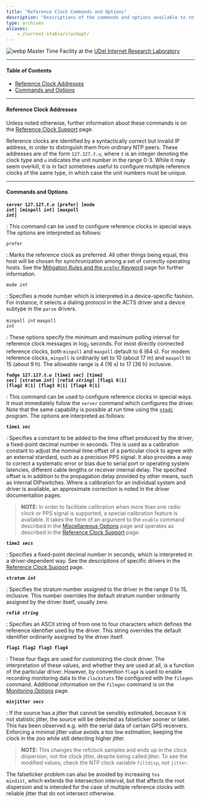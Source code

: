 ```yaml
---
title: "Reference Clock Commands and Options"
description: "Descriptions of the commands and options available to reference clocks."
type: archives
aliases:
    - /current-stable/clockopt/
---
```


![webp](/documentation/pic/stack1a.webp) Master Time Facility at the [UDel Internet Research Laboratory](/reflib/lab/)

* * *

#### Table of Contents

*   [Reference Clock Addresses](/documentation/4.2.8-series/clockopt/#reference-clock-addresses)
*   [Commands and Options](/documentation/4.2.8-series/clockopt/#commands-and-options)

* * *

#### Reference Clock Addresses

Unless noted otherwise, further information about these commands is on the [Reference Clock Support](/documentation/4.2.8-series/refclock/) page.

Reference clocks are identified by a syntactically correct but invalid IP address, in order to distinguish them from ordinary NTP peers. These addresses are of the form <code>127.127._t_._u_</code>, where <code>_t_</code> is an integer denoting the clock type and <code>_u_</code> indicates the unit number in the range 0-3. While it may seem overkill, it is in fact sometimes useful to configure multiple reference clocks of the same type, in which case the unit numbers must be unique.

* * *

#### Commands and Options

<code>**server 127.127._t.u_ [prefer] [mode _int_] [minpoll _int_] [maxpoll _int_]**</code>

: This command can be used to configure reference clocks in special ways. The options are interpreted as follows:

<code>prefer</code>

: Marks the reference clock as preferred. All other things being equal, this host will be chosen for synchronization among a set of correctly operating hosts. See the [Mitigation Rules and the <code>prefer</code> Keyword](/documentation/4.2.8-series/prefer/) page for further information.

<code>mode _int_</code>

: Specifies a mode number which is interpreted in a device-specific fashion. For instance, it selects a dialing protocol in the ACTS driver and a device subtype in the <code>parse</code> drivers.

<code>minpoll _int_</code>
<code>maxpoll _int_</code>

: These options specify the minimum and maximum polling interval for reference clock messages in log<sub>2</sub> seconds. For most directly connected reference clocks, both <code>minpoll</code> and <code>maxpoll</code> default to 6 (64 s). For modem reference clocks, <code>minpoll</code> is ordinarily set to 10 (about 17 m) and <code>maxpoll</code> to 15 (about 9 h). The allowable range is 4 (16 s) to 17 (36 h) inclusive.

<code>**fudge 127.127._t.u_ [time1 _sec_] [time2 _sec_] [stratum _int_] [refid _string_] [flag1 0|1] [flag2 0|1] [flag3 0|1] [flag4 0|1]**</code>

: This command can be used to configure reference clocks in special ways. It must immediately follow the <code>server</code> command which configures the driver. Note that the same capability is possible at run time using the [<code>ntpdc</code>](/documentation/4.2.8-series/ntpdc/) program. The options are interpreted as follows:

<code>**time1 _sec_**</code>

: Specifies a constant to be added to the time offset produced by the driver, a fixed-point decimal number in seconds. This is used as a calibration constant to adjust the nominal time offset of a particular clock to agree with an external standard, such as a precision PPS signal. It also provides a way to correct a systematic error or bias due to serial port or operating system latencies, different cable lengths or receiver internal delay. The specified offset is in addition to the propagation delay provided by other means, such as internal DIPswitches. Where a calibration for an individual system and driver is available, an approximate correction is noted in the driver documentation pages.

> **NOTE:** In order to facilitate calibration when more than one radio clock or PPS signal is supported, a special calibration feature is available. It takes the form of an argument to the <code>enable</code> command described in the [Miscellaneous Options](/documentation/4.2.8-series/miscopt/) page and operates as described in the [Reference Clock Support](/documentation/4.2.8-series/refclock/) page.

<code>**time2 _secs_**</code>

: Specifies a fixed-point decimal number in seconds, which is interpreted in a driver-dependent way. See the descriptions of specific drivers in the [Reference Clock Support](/documentation/4.2.8-series/refclock/) page.

<code>**stratum _int_**</code>

: Specifies the stratum number assigned to the driver in the range 0 to 15, inclusive. This number overrides the default stratum number ordinarily assigned by the driver itself, usually zero.

<code>**refid _string_**</code>

: Specifies an ASCII string of from one to four characters which defines the reference identifier used by the driver. This string overrides the default identifier ordinarily assigned by the driver itself.

<code>**flag1 flag2 flag3 flag4**</code>

: These four flags are used for customizing the clock driver. The interpretation of these values, and whether they are used at all, is a function of the particular driver. However, by convention <code>flag4</code> is used to enable recording monitoring data to the <code>clockstats</code> file configured with the <code>filegen</code> command. Additional information on the <code>filegen</code> command is on the [Monitoring Options](/documentation/4.2.8-series/monopt/) page.

<code>**minjitter _secs_**</code>

: If the source has a jitter that cannot be sensibly estimated, because it is not statistic jitter, the source will be detected as falseticker sooner or later. This has been observed e.g. with the serial data of certain GPS receivers. Enforcing a minimal jitter value avoids a too low estimation, keeping the clock in the zoo while still detecting higher jitter.

> **NOTE:** This changes the refclock samples and ends up in the clock dispersion, not the clock jitter, despite being called jitter. To see the modified values, check the NTP clock variable <code>filtdisp</code>, not <code>jitter</code>.

The falseticker problem can also be avoided by increasing <code>tos mindist</code>, which extends the intersection interval, but that affects the root dispersion and is intended for the case of multiple reference clocks with reliable jitter that do not intersect otherwise.